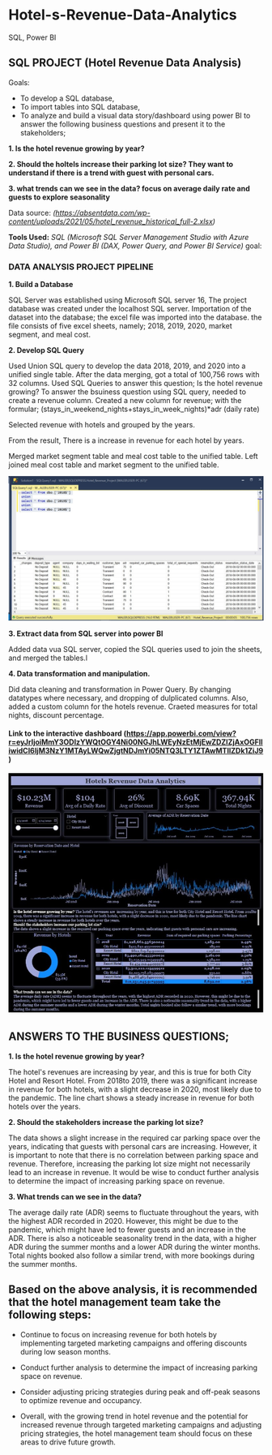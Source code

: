 # Hotel-s-Revenue-Data-Analytics
SQL, Power BI 

## SQL PROJECT (Hotel Revenue Data Analysis)

Goals: 
- To develop a SQL database, 
- To import tables into SQL database, 
- To analyze and build a visual data story/dashboard using power BI to answer the following business questions and present it to the stakeholders;

**1. Is the hotel revenue growing by year?**

**2. Should the holtels increase their parking lot size? They want to understand if there is a trend with guest with personal cars.**

**3. what trends can we see in the data? focus on average daily rate and guests to explore seasonality**

Data source: *(https://absentdata.com/wp-content/uploads/2021/05/hotel_revenue_historical_full-2.xlsx)*

**Tools Used:**  *SQL (Microsoft SQL Server Management Studio with Azure Data Studio), and Power BI (DAX, Power Query, and Power BI Service)*
goal: 


### DATA ANALYSIS PROJECT PIPELINE
**1. Build a Database**

 SQL Server was established using Microsoft SQL server 16, The project database was created under the  localhost SQL server. 
Importation of the dataset into the database; the excel file was imported into the database. the file consists of five excel sheets, namely; 2018, 2019, 2020, market segment, and meal cost. 

**2. Develop SQL Query**

Used Union SQL query to develop the data 2018, 2019, and 2020 into a unified single table.  After the data merging, got a total of 100,756 rows with 32 columns.
Used SQL Queries to answer this question;
Is the hotel revenue growing?
To answer the bsuiness question using SQL query, needed to create a revenue column.
Created a new column for revenue; with the formular; 
(stays_in_weekend_nights+stays_in_week_nights)*adr (daily rate)

Selected revenue with hotels and grouped by the years.

From the result, There is a increase in revenue for each hotel by years. 

Merged market segment table and meal cost table to the unified table.
Left joined meal cost table and market segment to the unified table. 

![SQL Consolidated Table](https://github.com/rajikudusadewale/Hotel-s-Revenue-Data-Analytics/blob/main/consolidated%20table.jpg)

**3. Extract data from SQL server into power  BI**

Added data vua SQL server, copied the SQL queries used to join the sheets, and merged the tables.l

**4. Data transformation and manipulation.**

Did data cleaning and transformation in Power Query. By changing datatypes where necessary, and dropping of dulplicated columns. Also, added a custom column for the hotels revenue. Craeted measures for total nights, discount percentage.

#### Link to the interactive dashboard (https://app.powerbi.com/view?r=eyJrIjoiMmY3ODIzYWQtOGY4Ni00NGJhLWEyNzEtMjEwZDZlZjAxOGFlIiwidCI6IjM3NzY1MTAyLWQwZjgtNDJmYi05NTQ3LTY1ZTAwMTllZDk1ZiJ9)

![Dashboard](https://github.com/rajikudusadewale/Hotel-s-Revenue-Data-Analytics/blob/main/Hotel_Revenue_Dashboard.jpg)

## ANSWERS TO THE BUSINESS QUESTIONS;

**1. Is the hotel revenue growing by year?** 

The hotel's revenues are  increasing by year, and this is true for both City Hotel and Resort Hotel. From 2018to 2019, there was a significant increase in revenue for both hotels, with a slight decrease in 2020, most likely due to the pandemic. The line chart shows a steady increase in revenue for both hotels over the years.

**2. Should the stakeholders increase the parking lot size?**

The data shows a slight increase in the required car parking space over the years, indicating that guests with personal cars are increasing. However, it is important to note that there is no correlation between parking space and revenue. Therefore, increasing the parking lot size might not necessarily lead to an increase in revenue. It would be wise to conduct further analysis to determine the impact of increasing parking space on revenue.

 **3. What trends can we see in the data?**

The average daily rate (ADR) seems to fluctuate throughout the years, with the highest ADR recorded in 2020. However, this might be due to the pandemic, which might have led to fewer guests and an increase in the ADR. There is also a noticeable seasonality trend in the data, with a higher ADR during the summer months and a lower ADR during the winter months. Total nights booked also follow a similar trend, with more bookings during the summer months.

## Based on the above analysis, it is recommended that the hotel management team take the following steps:

- Continue to focus on increasing revenue for both hotels by implementing targeted marketing campaigns and offering discounts during low season months.

- Conduct further analysis to determine the impact of increasing parking space on revenue.

- Consider adjusting pricing strategies during peak and off-peak seasons to optimize revenue and occupancy.

- Overall, with the growing trend in hotel revenue and the potential for increased revenue through targeted marketing campaigns and adjusting pricing strategies, the hotel management team should focus on these areas to drive future growth.
